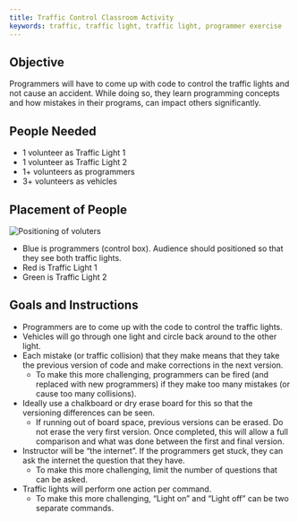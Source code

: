 ```yaml
---
title: Traffic Control Classroom Activity
keywords: traffic, traffic light, traffic light, programmer exercise
---
```


## Objective

Programmers will have to come up with code to control the traffic lights and not cause an accident.
While doing so, they learn programming concepts and how mistakes in their programs, can impact
others significantly.

## People Needed

* 1 volunteer as Traffic Light 1
* 1 volunteer as Traffic Light 2
* 1+ volunteers as programmers
* 3+ volunteers as vehicles

## Placement of People

![Positioning of voluters](/projects/traffic-pi//positioning.jpg)

* Blue is programmers (control box). Audience should positioned so that they see both traffic lights.
* Red is Traffic Light 1
* Green is Traffic Light 2

## Goals and Instructions

* Programmers are to come up with the code to control the traffic lights.
* Vehicles will go through one light and circle back around to the other light.
* Each mistake (or traffic collision) that they make means that they take the previous version of code and make corrections in the next version.
    * To make this more challenging, programmers can be fired (and replaced with new programmers) if they make too many mistakes (or cause too many collisions).
* Ideally use a chalkboard or dry erase board for this so that the versioning differences can be seen.
    * If running out of board space, previous versions can be erased. Do not erase the very first version. Once completed, this will allow a full comparison and what was done between the first and final version.
* Instructor will be “the internet”. If the programmers get stuck, they can ask the internet the question that they have.
    * To make this more challenging, limit the number of questions that can be asked.
* Traffic lights will perform one action per command.
    * To make this more challenging, “Light on” and “Light off” can be two separate commands.

